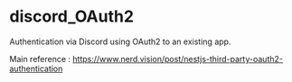# discord_OAuth2
Authentication via Discord using OAuth2 to an existing app.

Main reference :
https://www.nerd.vision/post/nestjs-third-party-oauth2-authentication
